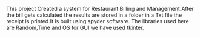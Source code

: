 This project Created a system for Restaurant Billing and Management.After the bill gets calculated the results are stored in a folder in a Txt file the receipt is printed.It is built using spyder software.
The libraries used here are Random,Time and OS for GUI we have used tkinter. 
